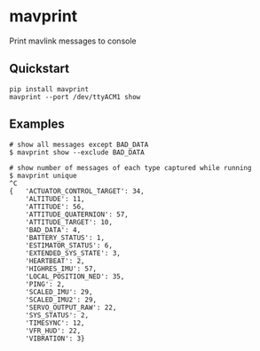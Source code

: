 # mavprint

Print mavlink messages to console

## Quickstart

    pip install mavprint
    mavprint --port /dev/ttyACM1 show

## Examples

    # show all messages except BAD_DATA
    $ mavprint show --exclude BAD_DATA

    # show number of messages of each type captured while running
    $ mavprint unique
    ^C
    {   'ACTUATOR_CONTROL_TARGET': 34,
        'ALTITUDE': 11,
        'ATTITUDE': 56,
        'ATTITUDE_QUATERNION': 57,
        'ATTITUDE_TARGET': 10,
        'BAD_DATA': 4,
        'BATTERY_STATUS': 1,
        'ESTIMATOR_STATUS': 6,
        'EXTENDED_SYS_STATE': 3,
        'HEARTBEAT': 2,
        'HIGHRES_IMU': 57,
        'LOCAL_POSITION_NED': 35,
        'PING': 2,
        'SCALED_IMU': 29,
        'SCALED_IMU2': 29,
        'SERVO_OUTPUT_RAW': 22,
        'SYS_STATUS': 2,
        'TIMESYNC': 12,
        'VFR_HUD': 22,
        'VIBRATION': 3}
